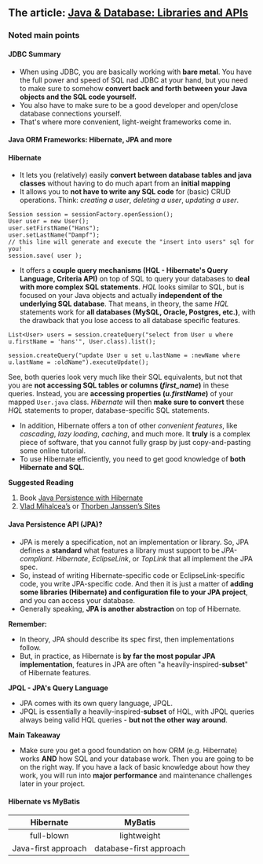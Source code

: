 ## **The article: [Java & Database: Libraries and APIs](https://www.marcobehler.com/guides/java-databases)**

### Noted main points

#### JDBC Summary

- When using JDBC, you are basically working with **bare metal**. You have the full power and speed of SQL nad JDBC at your hand, but you need to make sure to somehow **convert back and forth between your Java objects and the SQL code yourself.**
- You also have to make sure to be a good developer and open/close database connections yourself.
- That's where more convenient, light-weight frameworks come in.

#### Java ORM Frameworks: Hibernate, JPA and more

#### Hibernate

- It lets you (relatively) easily **convert between database tables and java classes** without having to do much apart from an **initial mapping**
- It allows you to **not have to write any SQL code** for (basic) CRUD operations. Think: _creating a user_, _deleting a user_, _updating a user_.

```
Session session = sessionFactory.openSession();
User user = new User();
user.setFirstName("Hans");
user.setLastName("Dampf");
// this line will generate and execute the "insert into users" sql for you!
session.save( user );
```
- It offers a **couple query mechanisms (HQL - Hibernate's Query Language, Criteria API)** on top of SQL to query your databases to **deal with more complex SQL statements**. 
_HQL_ looks similar to SQL, but is focused on your Java objects and actually **independent of the underlying SQL database**. That means, in theory, the same _HQL_ statements work for **all databases (MySQL, Oracle, Postgres, etc.)**, with the drawback that you lose access to all database specific features.

```
List<User> users = session.createQuery("select from User u where u.firstName = 'hans'", User.class).list();

session.createQuery("update User u set u.lastName = :newName where u.lastName = :oldName").executeUpdate();
```

See, both queries look very much like their SQL equivalents, but not that you are **not accessing SQL tables or columns (_first_name_)** in these queries. Instead, you are **accessing properties (_u.firstName_)** of your mapped ```User.java``` class. _Hibernate_ will then **make sure to convert** these _HQL_ statements to proper, database-specific SQL statements.

- In addition, Hibernate offers a ton of other _convenient features_, like _cascading_, _lazy loading_, _caching_, and much more. It **truly** is a complex piece of software, that you cannot fully grasp by just copy-and-pasting some online tutorial.
- To use Hibernate efficiently, you need to get good knowledge of **both Hibernate and SQL**.

**Suggested Reading**
1. Book [Java Persistence with Hibernate](https://www.manning.com/books/java-persistence-with-hibernate-second-edition)
2. [Vlad Mihalcea’s](https://vladmihalcea.com/) or [Thorben Janssen’s Sites](https://thoughts-on-java.org/)

#### Java Persistence API (JPA)?

- JPA is merely a specification, not an implementation or library. So, JPA defines a **standard** what features a library must support to be _JPA-compliant_. _Hibernate_, _EclipseLink_, or _TopLink_ that all implement the JPA spec.
- So, instead of writing Hibernate-specific code or EclipseLink-specific code, you write JPA-specific code. And then it is just a matter of **adding some libraries (Hibernate) and configuration file to your JPA project**, and you can access your database.
- Generally speaking, **JPA is another abstraction** on top of Hibernate.

**Remember:**
- In theory, JPA should describe its spec first, then implementations follow.
- But, in practice, as Hibernate is **by far the most popular JPA implementation**, features in JPA are often "a heavily-inspired-**subset**" of Hibernate features.

**JPQL - JPA's Query Language**

- JPA comes with its own query language, JPQL. 
- JPQL is essentially a heavily-inspired-**subset** of HQL, with JPQL queries always being valid HQL queries - **but not the other way around**.

**Main Takeaway**
- Make sure you get a good foundation on how ORM (e.g. Hibernate) works **AND** how SQL and your database work. Then you are going to be on the right way. If you have a lack of basic knowledge about how they work, you will run into **major performance** and maintenance challenges later in your project.

#### Hibernate vs MyBatis

| Hibernate | MyBatis |
|:----:|:----:|
| full-blown | lightweight |
| Java-first approach | database-first approach |